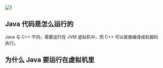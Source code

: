 ![1](https://static001.geekbang.org/resource/image/41/77/414248014bf825dd610c3095eed75377.jpg)

## Java 代码是怎么运行的

Java 与 C++ 不同，需要运行在 JVM 虚拟机中，而 C++ 可以直接编译成机器码执行。

## 为什么 Java 要运行在虚拟机里

